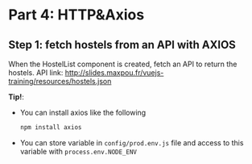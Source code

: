 # Part 4: HTTP&Axios

## Step 1: fetch hostels from an API with AXIOS

When the HostelList component is created, fetch an API to return the hostels.
API link: http://slides.maxpou.fr/vuejs-training/resources/hostels.json

**Tip!**: 

* You can install axios like the following
  ```bash
  npm install axios
  ```

* You can store variable in `config/prod.env.js` file and access to this variable with `process.env.NODE_ENV`
